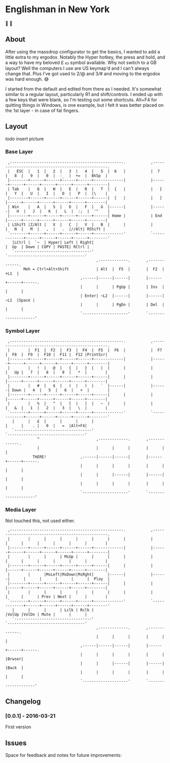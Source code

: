 Englishman in New York
===========================

:microphone: :tea:

About
------

After using the massdrop configurator to get the basics, I wanted to add a
little extra to my ergodox. Notably the Hyper hotkey, the press and hold,
and a way to have my beloved £ :pound: symbol available. Why not switch to a GB
layout? Well the computers I use are US keymap'd and I can't always change
that. Plus I've got used to 2/@ and 3/# and moving to the ergodox was hard
enough. :sweat_smile:

I started from the default and edited from there as I needed. It's somewhat
similar to a regular layout, particularly R1 and shift/controls. I ended up
with a few keys that were blank, so I'm testing out some shortcuts. Alt+F4 for
quitting things in Windows, is one example, but I felt it was better placed on 
the 1st layer - in case of fat fingers.

Layout
-------

*todo* insert picture

### Base Layer

```
 ,--------------------------------------------------.           ,--------------------------------------------------.
 |   ESC  |   1  |   2  |   3  |   4  |   5  |  6   |           |  7   |   8  |   9  |   0  |  -_  |  +=  |  BkSp  |
 |--------+------+------+------+------+-------------|           |------+------+------+------+------+------+--------|
 | Tab    |   Q  |   W  |   E  |   R  |   T  |  {   |           |   }  |   Y  |   U  |   I  |   O  |   P  |  |\    |
 |--------+------+------+------+------+------|  [   |           |   ]  |------+------+------+------+------+--------|
 | Win    |   A  |   S  |   D  |   F  |   G  |------|           |------|   H  |   J  |   K  |   L  |  :;  |  '"    |
 |--------+------+------+------+------+------| Home |           | End  |------+------+------+------+------+--------|
 | LShift |Z/Alt |   X  |   C  |   V  |   B  |      |           |      |   N  |   M  |   ,  |   .  |//Alt| RShift |
 `--------+------+------+------+------+-------------'           `-------------+------+------+------+------+--------'
   |LCtrl |  `~  | Hyper| Left | Right|                                       |  Up  | Down | COPY | PASTE| RCtrl |
   `----------------------------------'                                       `----------------------------------'
                                        ,-------------.       ,-------------.
        Meh = Ctrl+Alt+Shift            | Alt  |  F5  |       |  F2  | +L1  |
                                 ,------|------|------|       |------+------+------.
                                 |      |      | PgUp |       | Ins  |      |      |
                                 | Enter| ~L2  |------|       |------| ~L1  |Space |
                                 |      |      | PgDn |       | Del  |      |      |
                                 `--------------------'       `--------------------'
``` 

### Symbol Layer

```
 ,--------------------------------------------------.           ,--------------------------------------------------.
 |        |  F1  |  F2  |  F3  |  F4  |  F5  |  F6  |           |  F7  |  F8  |  F9  |  F10 |  F11 |  F12 |PrintScr|
 |--------+------+------+------+------+-------------|           |------+------+------+------+------+------+--------|
 |        |   !  |   @  |   {  |   }  |   |  |      |           |      |   Up |   7  |   8  |   9  |   *  |        |
 |--------+------+------+------+------+------|      |           |      |------+------+------+------+------+--------|
 |        |   #  |   $  |   (  |   )  |   `  |------|           |------| Down |   4  |   5  |   6  |   +  |        |
 |--------+------+------+------+------+------|      |           |      |------+------+------+------+------+--------|
 |        |   %  |   ^  |   [  |   ]  |   ~  |      |           |      |   &  |   1  |   2  |   3  |   \  |        |
 `--------+------+------+------+------+-------------'           `-------------+------+------+------+------+--------'
   |      |   £  |      |      |      |                                       |      |    . |   0  |   =  |Alt+F4|
   `----------------------------------'                                       `----------------------------------'
              ^                         ,-------------.       ,-------------.
              |                         |      |      |       |      |      |
            THERE!               ,------|------|------|       |------+------+------.
                                 |      |      |      |       |      |      |      |
                                 |      |      |------|       |------|      |      |
                                 |      |      |      |       |      |      |      |
                                 `--------------------'       `--------------------'
```

### Media Layer

Not touched this, not used either.

```
 ,--------------------------------------------------.           ,--------------------------------------------------.
 |        |      |      |      |      |      |      |           |      |      |      |      |      |      |        |
 |--------+------+------+------+------+-------------|           |------+------+------+------+------+------+--------|
 |        |      |      | MsUp |      |      |      |           |      |      |      |      |      |      |        |
 |--------+------+------+------+------+------|      |           |      |------+------+------+------+------+--------|
 |        |      |MsLeft|MsDown|MsRght|      |------|           |------|      |      |      |      |      |  Play  |
 |--------+------+------+------+------+------|      |           |      |------+------+------+------+------+--------|
 |        |      |      |      |      |      |      |           |      |      |      | Prev | Next |      |        |
 `--------+------+------+------+------+-------------'           `-------------+------+------+------+------+--------'
   |      |      |      | Lclk | Rclk |                                       |VolUp |VolDn | Mute |      |      |
   `----------------------------------'                                       `----------------------------------'
                                        ,-------------.       ,-------------.
                                        |      |      |       |      |      |
                                 ,------|------|------|       |------+------+------.
                                 |      |      |      |       |      |      |Brwser|
                                 |      |      |------|       |------|      |Back  |
                                 |      |      |      |       |      |      |      |
                                 `--------------------'       `--------------------'
```

Changelog
-----------

### [0.0.1] - 2016-03-21

First version


Issues
-------

Space for feedback and notes for future improvements:


